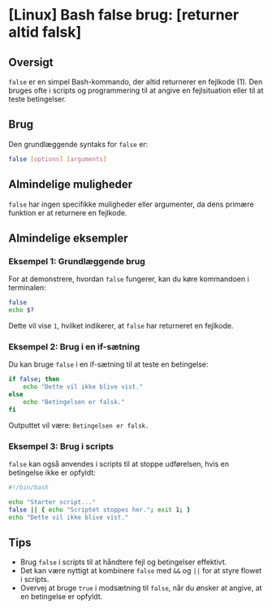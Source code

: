 # [Linux] Bash false brug: [returner altid falsk]

## Oversigt
`false` er en simpel Bash-kommando, der altid returnerer en fejlkode (1). Den bruges ofte i scripts og programmering til at angive en fejlsituation eller til at teste betingelser.

## Brug
Den grundlæggende syntaks for `false` er:

```bash
false [options] [arguments]
```

## Almindelige muligheder
`false` har ingen specifikke muligheder eller argumenter, da dens primære funktion er at returnere en fejlkode.

## Almindelige eksempler

### Eksempel 1: Grundlæggende brug
For at demonstrere, hvordan `false` fungerer, kan du køre kommandoen i terminalen:

```bash
false
echo $?
```
Dette vil vise `1`, hvilket indikerer, at `false` har returneret en fejlkode.

### Eksempel 2: Brug i en if-sætning
Du kan bruge `false` i en if-sætning til at teste en betingelse:

```bash
if false; then
    echo "Dette vil ikke blive vist."
else
    echo "Betingelsen er falsk."
fi
```
Outputtet vil være: `Betingelsen er falsk.`

### Eksempel 3: Brug i scripts
`false` kan også anvendes i scripts til at stoppe udførelsen, hvis en betingelse ikke er opfyldt:

```bash
#!/bin/bash

echo "Starter script..."
false || { echo "Scriptet stoppes her."; exit 1; }
echo "Dette vil ikke blive vist."
```

## Tips
- Brug `false` i scripts til at håndtere fejl og betingelser effektivt.
- Det kan være nyttigt at kombinere `false` med `&&` og `||` for at styre flowet i scripts.
- Overvej at bruge `true` i modsætning til `false`, når du ønsker at angive, at en betingelse er opfyldt.